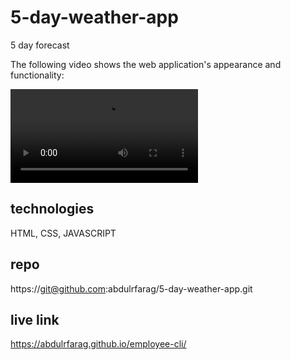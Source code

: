 # 5-day-weather-app
5 day forecast 

The following video shows the web application's appearance and functionality:

![The weather app includes a search button to search for a city.](./Weather%20Dashboard%20(1).webm)

## technologies

HTML, CSS, JAVASCRIPT

## repo

https://git@github.com:abdulrfarag/5-day-weather-app.git

## live link 
https://abdulrfarag.github.io/employee-cli/